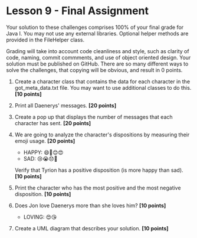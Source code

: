# Lesson 9 - Final Assignment

Your solution to these challenges comprises 100% of your final grade for Java I. You may not use any external libraries. Optional helper methods are provided in the FileHelper class.

Grading will take into account code cleanliness and style, such as clarity of code, naming, commit commments, and use of object oriented design.
Your solution must be published on GitHub. There are so many different ways to solve the challenges, that copying will be obvious, and result in 0 points.

1. Create a character class that contains the data for each character in the got_meta_data.txt file. You may want to use additional classes to do this.                 **[10 points]** 
2. Print all Daenerys' messages.                **[20 points]** 
3. Create a pop up that displays the number of messages that each character has sent. 	**[20 points]** 
4. We are going to analyze the character's dispositions by measuring their emoji usage.	**[20 points]** 
    - HAPPY: 😄🙂😊😍
    - SAD:   😢😭😞👿
    
   Verify that Tyrion has a positive disposition (is more happy than sad). 		    **[10 points]** 
5. Print the character who has the most positive and the most negative disposition.	**[10 points]**
6. Does Jon love Daenerys more than she loves him?					                **[10 points]** 
    - LOVING: 😍😘
7. Create a UML diagram that describes your solution.                               **[10 points]** 
